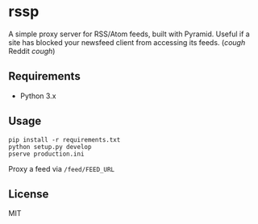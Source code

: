 # rssp

A simple proxy server for RSS/Atom feeds, built with Pyramid. Useful if a site has blocked your newsfeed client from accessing its feeds. (*cough* Reddit *cough*)

## Requirements

* Python 3.x

## Usage

```
pip install -r requirements.txt
python setup.py develop 
pserve production.ini
```

Proxy a feed via `/feed/FEED_URL`

## License

MIT

